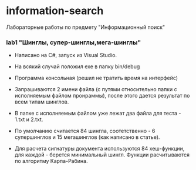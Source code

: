 information-search
==================

Лабораторные работы по предмету "Информационный поиск"
 
 
### lab1 "Шинглы, супер-шинглы,мега-шинглы"
 
 - Написано на C#, запуск из Visual Studio.
 
 - На всякий случай положил exe в папку bin/debug
 
 - Программа консольная (решил не тратить время на интерфейс) 
 
 - Запрашиваются 2 имени файла (с путями относительно папки с исполняемым файлом пронраммы), после этого дается результат по всем типам шинглов.
 - В папке c исполняемым файлом уже лежат два файла для теста - 1.txt и 2.txt.
 
 - По умолчанию считается 84 шингла, соотетственно - 6 супершинглов и 15 мегашинглов (как написано в статье).
 
 - Для расчета сигнатуры документа используются 84 хеш-функции, для каждой - берется минимальный шингл. Функции расчитываются по алгоритму Карпа-Рабина.
 
